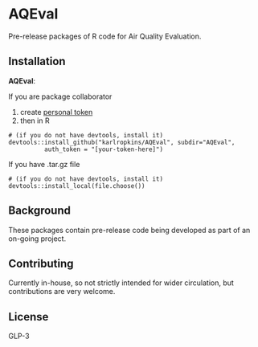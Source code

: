 # AQEval

Pre-release packages of R code for Air Quality Evaluation.

## Installation

**AQEval**:

If you are package collaborator

1. create [personal token](https://help.github.com/en/github/authenticating-to-github/creating-a-personal-access-token-for-the-command-line)
2. then in R 

```{r, eval=FALSE}
# (if you do not have devtools, install it) 
devtools::install_github("karlropkins/AQEval", subdir="AQEval", 
          auth_token = "[your-token-here]")
```

If you have .tar.gz file

```{r, eval=FALSE}
# (if you do not have devtools, install it)
devtools::install_local(file.choose())
```

## Background
These packages contain pre-release code being developed as part 
of an on-going project.

## Contributing
Currently in-house, so not strictly intended for wider circulation, 
but contributions are very welcome.

## License
GLP-3 
